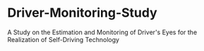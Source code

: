 # Driver-Monitoring-Study
A Study on the Estimation and Monitoring of Driver's Eyes for the Realization of Self-Driving Technology
